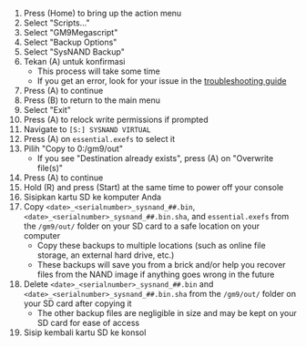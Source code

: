 1. Press (Home) to bring up the action menu
2. Select "Scripts..."
3. Select "GM9Megascript"
4. Select "Backup Options"
5. Select "SysNAND Backup"
6. Tekan (A) untuk konfirmasi
   - This process will take some time
   - If you get an error, look for your issue in the [troubleshooting guide](troubleshooting-finalizing-setup.html)
7. Press (A) to continue
8. Press (B) to return to the main menu
9. Select "Exit"
10. Press (A) to relock write permissions if prompted
11. Navigate to `[S:] SYSNAND VIRTUAL`
12. Press (A) on `essential.exefs` to select it
13. Pilih "Copy to 0:/gm9/out"
    - If you see "Destination already exists", press (A) on "Overwrite file(s)"
14. Press (A) to continue
15. Hold (R) and press (Start) at the same time to power off your console
16. Sisipkan kartu SD ke komputer Anda
17. Copy `<date>_<serialnumber>_sysnand_##.bin`, `<date>_<serialnumber>_sysnand_##.bin.sha`, and `essential.exefs` from the `/gm9/out/` folder on your SD card to a safe location on your computer
    - Copy these backups to multiple locations (such as online file storage, an external hard drive, etc.)
    - These backups will save you from a brick and/or help you recover files from the NAND image if anything goes wrong in the future
18. Delete `<date>_<serialnumber>_sysnand_##.bin` and `<date>_<serialnumber>_sysnand_##.bin.sha` from the `/gm9/out/` folder on your SD card after copying it
    - The other backup files are negligible in size and may be kept on your SD card for ease of access
19. Sisip kembali kartu SD ke konsol
